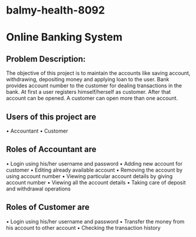 # balmy-health-8092

# Online Banking System 


## Problem Description:
The objective of this project is to maintain the accounts like saving account, withdrawing, depositing money and applying loan to the user. Bank provides account number to the customer for dealing transactions in the bank. At first a user registers himself/herself as customer. After that account can be opened. A customer can open more than one account.

## Users of this project are
• Accountant
• Customer

## Roles of Accountant are
• Login using his/her username and password
• Adding new account for customer
• Editing already available account
• Removing the account by using account number
• Viewing particular account details by giving account number
• Viewing all the account details
• Taking care of deposit and withdrawal operations


## Roles of Customer are
• Login using his/her username and password
• Transfer the money from his account to other account
• Checking the transaction history
